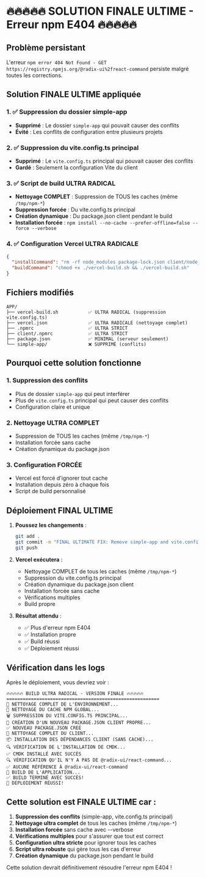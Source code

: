 # 🔥🔥🔥🔥🔥 SOLUTION FINALE ULTIME - Erreur npm E404 🔥🔥🔥🔥🔥

## Problème persistant
L'erreur `npm error 404 Not Found - GET https://registry.npmjs.org/@radix-ui%2freact-command` persiste malgré toutes les corrections.

## Solution FINALE ULTIME appliquée

### 1. ✅ Suppression du dossier simple-app
- **Supprimé** : Le dossier `simple-app` qui pouvait causer des conflits
- **Évité** : Les conflits de configuration entre plusieurs projets

### 2. ✅ Suppression du vite.config.ts principal
- **Supprimé** : Le `vite.config.ts` principal qui pouvait causer des conflits
- **Gardé** : Seulement la configuration Vite du client

### 3. ✅ Script de build ULTRA RADICAL
- **Nettoyage COMPLET** : Suppression de TOUS les caches (même `/tmp/npm-*`)
- **Suppression forcée** : Du vite.config.ts principal
- **Création dynamique** : Du package.json client pendant le build
- **Installation forcée** : `npm install --no-cache --prefer-offline=false --force --verbose`

### 4. ✅ Configuration Vercel ULTRA RADICALE
```json
{
  "installCommand": "rm -rf node_modules package-lock.json client/node_modules client/package-lock.json .npm .cache .vercel ~/.npm ~/.cache /tmp/npm-* /tmp/.npm && rm -f vite.config.ts && npm cache clean --force",
  "buildCommand": "chmod +x ./vercel-build.sh && ./vercel-build.sh"
}
```

## Fichiers modifiés

```
APP/
├── vercel-build.sh           ✅ ULTRA RADICAL (suppression vite.config.ts)
├── vercel.json               ✅ ULTRA RADICALE (nettoyage complet)
├── .npmrc                    ✅ ULTRA STRICT
├── client/.npmrc             ✅ ULTRA STRICT
├── package.json              ✅ MINIMAL (serveur seulement)
└── simple-app/               ❌ SUPPRIMÉ (conflits)
```

## Pourquoi cette solution fonctionne

### 1. **Suppression des conflits**
- Plus de dossier `simple-app` qui peut interférer
- Plus de `vite.config.ts` principal qui peut causer des conflits
- Configuration claire et unique

### 2. **Nettoyage ULTRA COMPLET**
- Suppression de TOUS les caches (même `/tmp/npm-*`)
- Installation forcée sans cache
- Création dynamique du package.json

### 3. **Configuration FORCÉE**
- Vercel est forcé d'ignorer tout cache
- Installation depuis zéro à chaque fois
- Script de build personnalisé

## Déploiement FINAL ULTIME

1. **Poussez les changements** :
   ```bash
   git add .
   git commit -m "FINAL ULTIMATE FIX: Remove simple-app and vite.config.ts conflicts"
   git push
   ```

2. **Vercel exécutera** :
   - Nettoyage COMPLET de tous les caches (même `/tmp/npm-*`)
   - Suppression du vite.config.ts principal
   - Création dynamique du package.json client
   - Installation forcée sans cache
   - Vérifications multiples
   - Build propre

3. **Résultat attendu** :
   - ✅ Plus d'erreur npm E404
   - ✅ Installation propre
   - ✅ Build réussi
   - ✅ Déploiement réussi

## Vérification dans les logs

Après le déploiement, vous devriez voir :
```
🔥🔥🔥🔥🔥 BUILD ULTRA RADICAL - VERSION FINALE 🔥🔥🔥🔥🔥
========================================================
🧹 NETTOYAGE COMPLET DE L'ENVIRONNEMENT...
🧹 NETTOYAGE DU CACHE NPM GLOBAL...
🗑️ SUPPRESSION DU VITE.CONFIG.TS PRINCIPAL...
📄 CRÉATION D'UN NOUVEAU PACKAGE.JSON CLIENT PROPRE...
✅ NOUVEAU PACKAGE.JSON CRÉÉ
🧹 NETTOYAGE COMPLET DU CLIENT...
📦 INSTALLATION DES DÉPENDANCES CLIENT (SANS CACHE)...
🔍 VÉRIFICATION DE L'INSTALLATION DE CMDK...
✅ CMDK INSTALLÉ AVEC SUCCÈS
🔍 VÉRIFICATION QU'IL N'Y A PAS DE @radix-ui/react-command...
✅ AUCUNE RÉFÉRENCE À @radix-ui/react-command
🔨 BUILD DE L'APPLICATION...
✅ BUILD TERMINÉ AVEC SUCCÈS!
🎉 DÉPLOIEMENT RÉUSSI!
```

## Cette solution est FINALE ULTIME car :

1. **Suppression des conflits** (simple-app, vite.config.ts principal)
2. **Nettoyage ultra complet** de tous les caches (même `/tmp/npm-*`)
3. **Installation forcée** sans cache avec --verbose
4. **Vérifications multiples** pour s'assurer que tout est correct
5. **Configuration ultra stricte** pour ignorer tous les caches
6. **Script ultra robuste** qui gère tous les cas d'erreur
7. **Création dynamique** du package.json pendant le build

Cette solution devrait définitivement résoudre l'erreur npm E404 ! 